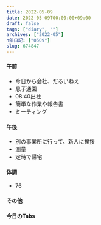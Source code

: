 ```yaml
---
title: 2022-05-09
date: 2022-05-09T00:00:00+09:00
draft: false
tags: ["diary", ""]
archives: ["2022-05"]
n年日記: ["0509"]
slug: 674847
---
```

#### 午前
- 今日から会社、だるいねえ
- 息子通園
- 08:40出社
- 簡単な作業や報告書
- ミーティング
#### 午後
- 別の事業所に行って、新人に挨拶
- 測量
- 定時で帰宅
#### 体調
- 76
#### その他
#### 今日のTabs